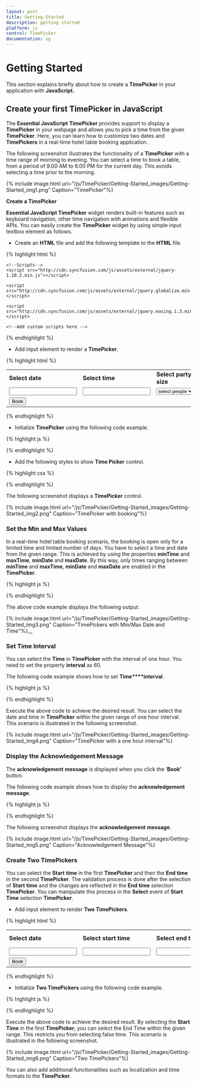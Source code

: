 ```yaml
---
layout: post
title: Getting-Started
description: getting started
platform: js
control: TimePicker
documentation: ug
---
```


# Getting Started

This section explains briefly about how to create a **TimePicker** in your application with **JavaScript.**

## Create your first TimePicker in JavaScript

The **Essential JavaScript** **TimePicker** provides support to display a **TimePicker** in your webpage and allows you to pick a time from the given **TimePicker**. Here, you can learn how to customize two dates and **TimePickers** in a real-time hotel table booking application. 

The following screenshot illustrates the functionality of a **TimePicker** with a time range of morning to evening. You can select a time to book a table, from a period of 9.00 AM to 6.00 PM for the current day. This avoids selecting a time prior to the morning.

{% include image.html url="/js/TimePicker/Getting-Started_images/Getting-Started_img1.png" Caption="TimePicker"%}

**Create a TimePicker** 

**Essential JavaScript TimePicker** widget renders built-in features such as keyboard navigation, other time navigation with animations and flexible APIs. You can easily create the **TimePicker** widget by using simple input textbox element as follows.

* Create an **HTML** file and add the following template to the **HTML** file.

{% highlight html %}

<!DOCTYPE html>
<html>
<head>
<meta name="viewport" content="width=device-width, initial-scale=1.0" charset="utf-8"  />
    <!-- Style sheet for default theme (flat azure) -->
<link href="[http://cdn.syncfusion.com/13.1.0.21/js/web/flat-azure/ej.web.all.min.css](http://cdn.syncfusion.com/13.1.0.21/js/web/flat-azure/ej.web.all.min.css)"rel="stylesheet"/>

    <!--Scripts-->
    <script src="http://cdn.syncfusion.com/js/assets/external/jquery-1.10.2.min.js"></script>

    <script src="http://cdn.syncfusion.com/js/assets/external/jquery.globalize.min.js"> </script>

    <script src="http://cdn.syncfusion.com/js/assets/external/jquery.easing.1.3.min.js"></script>

<script src="[http://cdn.syncfusion.com/13.1.0.21/js/web/ej.web.all.min.js](http://cdn.syncfusion.com/13.1.0.21/js/web/ej.web.all.min.js)"></script>
    <!--Add custom scripts here -->
</head>
<body>
    <!-- add time picker element here -->
</body>
</html>



{% endhighlight %}



* Add input element to render a **TimePicker**.



{% highlight html %}

<table>
    <tr>
<td class="tdclass">Select date</td>
       <td class="tdclass">Select time</td>
<td class="tdclass">Select party size</td>
     </tr>
     <tr>
<td class="tdclass">
<span class="innerdp">
<input id="datepick" type="text" />
</span>
</td>
<td class="tdclass">
<span class="innerdp">
<input id="time" type="text" />
</span>
</td>
<td class="tdclass">
<span class="innerdp">
<select name="party_size">
<option name="party_size" value="default">select people</option>
<option name="party_size" value="5">5 people</option>
<option name="party_size" value="10">10 people</option>
<option name="party_size" value="15">15 people</option>
<option name="party_size" value="20">20 people</option>
</select>
</span>
</td>
   </tr>
   <tr>
   	<td class="tdclass">
<button class="book">Book</button>
</td>
   </tr>
</table>


{% endhighlight %}



* Initialize **TimePicker** using the following code example.



{% highlight js %}

<script type="text/javascript">
$(function () {
// document ready
// simple time picker creation
       $("#datepick").ejDatePicker();
       $("#time").ejTimePicker();
});
</script>


{% endhighlight %}



* Add the following styles to show **Time Picker** control.



{% highlight css %}

<style type="text/css" class="cssStyles">
        .tdclass
        {
            width: 200px;
            font-weight: bold;
        }
        .innerdp
        {
            display: inline-block;
        }
</style>



{% endhighlight %}



The following screenshot displays a **TimePicker** control.

{% include image.html url="/js/TimePicker/Getting-Started_images/Getting-Started_img2.png" Caption="TimePicker with booking"%}

### Set the Min and Max Values

In a real-time hotel table booking scenario, the booking is open only for a limited time and limited number of days. You have to select a time and date from the given range. This is achieved by using the properties **minTime** and **maxTime**, **minDate** and **maxDate**. By this way, only times ranging between **minTime** and **maxTime**, **minDate** and **maxDate** are enabled in the **TimePicker**.

{% highlight js %}

<script type="text/javascript">
var curdate = new Date();// mentions the current date.
var mintime = "9:00 AM"; // mentions the start time.
var maxtime = "6:00 PM"; // mentions the start time.
// the following code sets the date range to 30 days from the current date.
var rangeDate=new Date(curdate.getFullYear(), curdate.getMonth(), curdate.getDate() + 30);       
 $(function () {            
            // declaration
            $("#datepick").ejDatePicker({
                value: curdate, // the current date is used as default value
                minDate: curdate,// Default date as mindate.
                maxDate: rangeDate // 30 –days of interval from min date.
            });
            $("#time").ejTimePicker({
                minTime: mintime, // Start time as mintime.
                maxTime: maxtime // End time as maxtime.
            });  
      });
    </script>


{% endhighlight %}



The above code example displays the following output.

{% include image.html url="/js/TimePicker/Getting-Started_images/Getting-Started_img3.png" Caption="TimePickers with Min/Max Date and Time"%}__

### Set Time Interval

You can select the **Time** in **TimePicker** with the interval of one hour. You need to set the property **interval** as 60.

The following code example shows how to set **Time****interval**.

{% highlight js %}

<script type="text/javascript">
        var curdate = new Date();// mentions the current date.
var mintime = "9:00 AM"; // mentions the start time.
var maxtime = "6:00 PM"; // mentions the start time.
// the following code sets the date range to 30 days from the current date.
var rangeDate=new Date(curdate.getFullYear(), curdate.getMonth(), curdate.getDate() + 30);       
 $(function () {            
            // declaration
            $("#datepick").ejDatePicker({
                value: curdate, // the current date is used as default value
                minDate: curdate,// Default date as mindate.
                maxDate: rangeDate // 30 –days of interval from min date.
            });
            $("#time").ejTimePicker({
                minTime: mintime, // Start time as mintime.
                maxTime: maxtime, // End time as maxtime.
                interval: 60            
            });  
      });
</script>



{% endhighlight %}

Execute the above code to achieve the desired result. You can select the date and time in **TimePicker** within the given range of one hour interval. This scenario is illustrated in the following screenshot.



{% include image.html url="/js/TimePicker/Getting-Started_images/Getting-Started_img4.png" Caption="TimePicker with a one hour interval"%}

### Display the Acknowledgement Message

The **acknowledgement** **message** is displayed when you click the ‘**Book’** button.

The following code example shows how to display the **acknowledgement** **message**.

{% highlight js %}

<script type="text/javascript">
var curdate = new Date();// mentions the current date.
var mintime = "9:00 AM"; // mentions the start time.
var maxtime = "6:00 PM"; // mentions the start time.
// the following code sets the date range to 30 days from the current date.
var rangeDate=new Date(curdate.getFullYear(), curdate.getMonth(), curdate.getDate() + 30);       
 $(function () {            
            // declaration
            $("#datepick").ejDatePicker({
                value: curdate, // the current date is used as default value
                minDate: curdate,// Default date as mindate.
                maxDate: rangeDate // 30 –days of interval from min date.
            });
            $("#time").ejTimePicker({
                minTime: mintime, // Start time as mintime.
                maxTime: maxtime, // End time as maxtime.
                interval: 60            
            });  
      });
$(document).ready(function(){
$('.book').click(function(){
var a=$('#datepick').val();
var b=$('#time').val();
var c=$('select').val();
alert("You are booked the table with date "+a+" time "+b+ " Party_size is "+c);
});
_});_
</script>


{% endhighlight %}

The following screenshot displays the **acknowledgement** **message**.

{% include image.html url="/js/TimePicker/Getting-Started_images/Getting-Started_img5.png" Caption="Acknowledgement Message"%}

### Create Two TimePickers

You can select the **Start** **time** in the first **TimePicker** and then the **End** **time** in the second **TimePicker**. The validation process is done after the selection of **Start** **time** and the changes are reflected in the **End** **time** selection **TimePicker**. You can manipulate this process in the **Select** event of **Start Time** selection **TimePicker**. 

* Add input element to render **Two TimePickers**.



{% highlight html %}

<table>
    <tr>
<td class="tdclass">Select date</td>
       <td class="tdclass">Select start time</td>
       <td class="tdclass">Select end time</td>
<td class="tdclass">Select party size</td>
     </tr>
     <tr>
<td class="tdclass">
<span class="innerdp">
<input id="datepick" type="text" />
</span>
</td>
<td class="tdclass">
<span class="innerdp">
<input id="time" type="text" />
</span>
</td>
<td class="tdclass">
<span class="innerdp">
<input id="timeend" type="text" />
</span>
</td>
<td class="tdclass">
<span class="innerdp">
<select name="party_size">
<option name="party_size" value="default">select people</option>
<option name="party_size" value="5">5 people</option>
<option name="party_size" value="10">10 people</option>
<option name="party_size" value="15">15 people</option>
<option name="party_size" value="20">20 people</option>
</select>
</span>
</td>
   </tr>
   <tr>
   	<td class="tdclass">
<button class="book">Book</button>
</td>
   </tr>
</table>


{% endhighlight %}



* Initialize **Two TimePickers** using the following code example.

{% highlight js %}


<script type="text/javascript">
var curdate = new Date();// mentions the current date.
var mintime = "9:00 AM"; // mentions the start time.
var maxtime = "6:00 PM"; // mentions the start time.
var minTimepicker;
// the following code sets the date range to 30 days from the current date.
var rangeDate=new Date(curdate.getFullYear(), curdate.getMonth(), curdate.getDate() + 30);       
 $(function () {            
            // declaration
            $("#datepick").ejDatePicker({
                value: curdate, // the current date is used as default value
                minDate: curdate,// Default date as mindate.
                maxDate: rangeDate // 30 –days of interval from min date.
            });
            $("#time").ejTimePicker({
                minTime: mintime, // Start time as mintime.
                maxTime: maxtime, // End time as maxtime.
                interval: 60,
                select: "selectedStartTime"            
            });
            $('#timeend').ejTimePicker({
minTime: mintime,
maxTime: maxtime,
interval: 60,
});
      });
function selectedStartTime (sender) {
     var selDate = sender.value; // mentions the selected time.
      minTimepicker = $("#timeend").data("ejTimePicker");// creating TimePicker object
      minTimepicker.setModel({ "minTime": selDate });// setting minTime property through setModel of TimePicker object.
 }
   $(document).ready(function(){
  	$('.book').click(function(){
var a=$('#datepick').val();
var b=$('#time').val();
var c=$('select').val();
alert("You are booked the table with date "+a+" time "+b+ " Party_size is "+c);
});
  });

</script>


{% endhighlight %}

Execute the above code to achieve the desired result. By selecting the **Start Time** in the first **TimePicker**, you can select the End Time within the given range. This restricts you from selecting false time. This scenario is illustrated in the following screenshot.

{% include image.html url="/js/TimePicker/Getting-Started_images/Getting-Started_img6.png" Caption="Two TimePickers"%}



You can also add additional functionalities such as localization and time formats to the **TimePicker**. 

